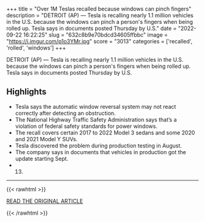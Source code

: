 +++
title = "Over 1M Teslas recalled because windows can pinch fingers"
description = "DETROIT (AP) — Tesla is recalling nearly 1.1 million vehicles in the U.S. because the windows can pinch a person's fingers when being rolled up. Tesla says in documents posted Thursday by U.S."
date = "2022-09-22 16:22:25"
slug = "632c8b9e70bdcd34605ffbbc"
image = "https://i.imgur.com/p1o3YMr.jpg"
score = "3013"
categories = ['recalled', 'rolled', 'windows']
+++

DETROIT (AP) — Tesla is recalling nearly 1.1 million vehicles in the U.S. because the windows can pinch a person's fingers when being rolled up. Tesla says in documents posted Thursday by U.S.

## Highlights

- Tesla says the automatic window reversal system may not react correctly after detecting an obstruction.
- The National Highway Traffic Safety Administration says that’s a violation of federal safety standards for power windows.
- The recall covers certain 2017 to 2022 Model 3 sedans and some 2020 and 2021 Model Y SUVs.
- Tesla discovered the problem during production testing in August.
- The company says in documents that vehicles in production got the update starting Sept.
- 13.

---

{{< rawhtml >}}
  <p class="article-category">
    <a target="_blank" href="https://apnews.com/article/trending-news-896cbd2858b575c5f033852d92bbed22?taid=632c570867b74600013d8a5c&amp;utm_campaign=TrueAnthem&amp;utm_medium=AP&amp;utm_source=Twitter">READ THE ORIGINAL ARTICLE</a>
  </p>
{{< /rawhtml >}}
